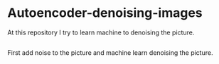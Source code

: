 # Autoencoder-denoising-images

At this repository I try to learn machine to denoising the picture.

##

First add noise to the picture and machine learn denoising the picture.


